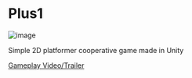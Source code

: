 # Plus1

![image](https://img.itch.zone/aW1nLzE3MDQwNjIucG5n/original/0nWxzc.png)

Simple 2D platformer cooperative game made in Unity

[Gameplay Video/Trailer](https://streamable.com/naz0m)
